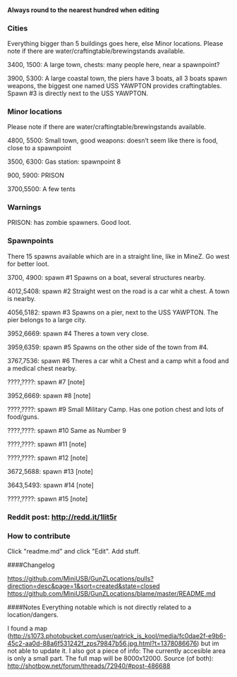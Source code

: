 #### Always round to the nearest hundred when editing

### Cities
Everything bigger than 5 buildings goes here, else Minor locations.
Please note if there are water/craftingtable/brewingstands available.

3400, 1500: A large town, chests: many people here, near a spawnpoint?

3900, 5300: A large coastal town, the piers have 3 boats, all 3 boats spawn weapons, the biggest one named USS YAWPTON provides craftingtables. Spawn #3 is directly next to the USS YAWPTON.

### Minor locations
Please note if there are water/craftingtable/brewingstands available.

4800, 5500: Small town, good weapons: doesn’t seem like there is food, close to a spawnpoint

3500, 6300: Gas station: spawnpoint 8

900, 5900: PRISON

3700,5500: A few tents

### Warnings

PRISON: has zombie spawners. Good loot.


### Spawnpoints
There 15 spawns available which are in a straight line, like in MineZ. Go west for better loot.

3700, 4900: spawn #1 Spawns on a boat, several structures nearby.

4012,5408: spawn #2 Straight west on the road is a car whit a chest. A town is nearby.

4056,5182: spawn #3 Spawns on a pier, next to the USS YAWPTON. The pier belongs to a large city.

3952,6669: spawn #4 Theres a town very close.

3959,6359: spawn #5 Spawns on the other side of the town from #4.

3767,7536: spawn #6 Theres a car whit a Chest and a camp whit a food and a medical chest nearby.

????,????: spawn #7 [note]

3952,6669: spawn #8 [note]

????,????: spawn #9 Small Military Camp. Has one potion chest and lots of food/guns.

????,????: spawn #10 Same as Number 9

????,????: spawn #11 [note]

????,????: spawn #12 [note]

3672,5688: spawn #13 [note]

3643,5493: spawn #14 [note]

????,????: spawn #15 [note]


### Reddit post: http://redd.it/1lit5r

### How to contribute

Click "readme.md" and click "Edit". Add stuff.


####Changelog

https://github.com/MiniUSB/GunZLocations/pulls?direction=desc&page=1&sort=created&state=closed
https://github.com/MiniUSB/GunZLocations/blame/master/README.md

####Notes
Everything notable which is not directly related to a location/dangers.

I found a map (http://s1073.photobucket.com/user/patrick_is_kool/media/fc0dae2f-e9b6-45c2-aa0d-88a6f531242f_zps79847b56.jpg.html?t=1378086676) but im not able to update it.
I also got a piece of info: The currently accesible area is only a small part. The full map will be 8000x12000.
Source (of both): http://shotbow.net/forum/threads/72940/#post-486688
